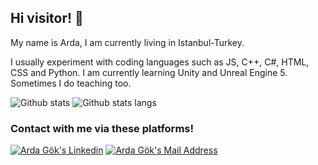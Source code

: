 ## Hi visitor! 👋
My name is Arda, I am currently living in Istanbul-Turkey.

I usually experiment with coding languages such as JS, C++, C#, HTML, CSS and Python. I am currently learning Unity and Unreal Engine 5. Sometimes I do teaching too.

![Github stats](https://github-readme-stats.vercel.app/api?username=SailorCodes&show_icons=true&theme=tokyonight&cache_seconds=43200)
![Github stats langs](https://github-readme-stats.vercel.app/api/top-langs?username=SailorCodes&layout=compact&show_icons=true&theme=tokyonight&cache_seconds=43200)


### Contact with me via these platforms!

<a href="https://www.linkedin.com/in/arda-gok/" target="_blank" rel="nofollow"><img alt="Arda Gök's Linkedin" src="https://img.shields.io/badge/LinkedIn-0077B5?style=for-the-badge&logo=linkedin&logoColor=white" /></a>
<a href="mailto:ardag3781@gmail.com" target="_blank" rel="nofollow"><img alt="Arda Gök's Mail Address" src="https://img.shields.io/badge/Gmail-D14836?style=for-the-badge&logo=gmail&logoColor=white" /></a>
<!--
**SailorCodes/SailorCodes** is a ✨ _special_ ✨ repository because its `README.md` (this file) appears on your GitHub profile.

Here are some ideas to get you started:

- 🔭 I’m currently working on ...
- 🌱 I’m currently learning ...
- 👯 I’m looking to collaborate on ...
- 🤔 I’m looking for help with ...
- 💬 Ask me about ...
- 📫 How to reach me: ...
- 😄 Pronouns: ...
- ⚡ Fun fact: ...
-->
